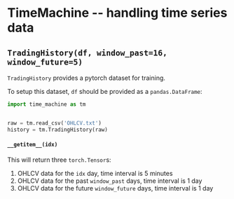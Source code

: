 # TimeMachine -- handling time series data

## `TradingHistory(df, window_past=16, window_future=5)`

`TradingHistory` provides a pytorch dataset for training.

To setup this dataset, `df` should be provided as a `pandas.DataFrame`:

```python
import time_machine as tm


raw = tm.read_csv('OHLCV.txt')
history = tm.TradingHistory(raw)
```

#### `__getitem__(idx)`

This will return three `torch.Tensor`s:

1. OHLCV data for the `idx` day, time interval is 5 minutes
2. OHLCV data for the past `window_past` days, time interval is 1 day
3. OHLCV data for the future `window_future` days, time interval is 1 day